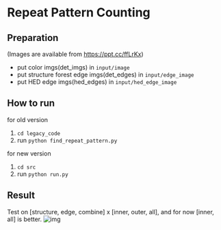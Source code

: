 # Repeat Pattern Counting

## Preparation
(Images are available from https://ppt.cc/ffLrKx)

* put color imgs(det_imgs) in `input/image`
* put structure forest edge imgs(det_edges) in `input/edge_image`
* put HED edge imgs(hed_edges) in `input/hed_edge_image`

## How to run
for old version
1. `cd legacy_code`
2. run `python find_repeat_pattern.py`

for new version
1. `cd src`
2. run `python run.py`


## Result
Test on [structure, edge, combine] x [inner, outer, all], and for now [inner, all] is better.
![img](./src/IMG_39.jpg)
